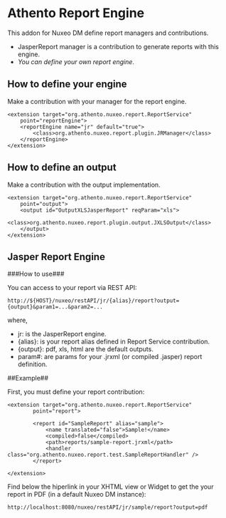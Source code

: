 # Athento Report Engine

This addon for Nuxeo DM define report managers and contributions. 

- JasperReport manager is a contribution to generate reports with this engine.
- _You can define your own report engine_.

## How to define your engine ##

Make a contribution with your manager for the report engine.

```
<extension target="org.athento.nuxeo.report.ReportService"
	point="reportEngine">
	<reportEngine name="jr" default="true">
		<class>org.athento.nuxeo.report.plugin.JRManager</class>
	</reportEngine>
</extension>
```

## How to define an output ##

Make a contribution with the output implementation.

```
<extension target="org.athento.nuxeo.report.ReportService"
	point="output">
	<output id="OutputXLSJasperReport" reqParam="xls">
		<class>org.athento.nuxeo.report.plugin.output.JXLSOutput</class>
	</output>
</extension>
```

## Jasper Report Engine

###How to use###

You can access to your report via REST API:

```
http://${HOST}/nuxeo/restAPI/jr/{alias}/report?output={output}&param1=...&param2=...
```

where,

* jr: is the JasperReport engine.
* {alias}: is your report alias defined in Report Service contribution.
* {output}: pdf, xls, html are the default outputs.
* param#: are params for your .jrxml (or compiled .jasper) report definition.

##Example##

First, you must define your report contribution:

```
<extension target="org.athento.nuxeo.report.ReportService"
		point="report">

		<report id="SampleReport" alias="sample">
			<name translated="false">Sample!</name>
			<compiled>false</compiled>
			<path>reports/sample-report.jrxml</path>
			<handler class="org.athento.nuxeo.report.test.SampleReportHandler" />
		</report>

</extension>
```

Find below the hiperlink in your XHTML view or Widget to get the your report in PDF (in a default Nuxeo DM instance):

```
http://localhost:8080/nuxeo/restAPI/jr/sample/report?output=pdf
```





